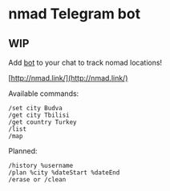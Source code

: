 # nmad Telegram bot

## WIP

Add [bot](https://t.me/nmad_o_bot) to your chat to track nomad locations!

[http://nmad.link/](http://nmad.link/)

Available commands:
```
/set city Budva
/get city Tbilisi
/get country Turkey
/list
/map
```

Planned:
```
/history %username
/plan %city %dateStart %dateEnd
/erase or /clean
```

